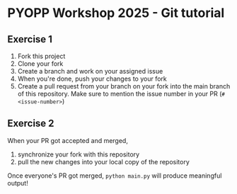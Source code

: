 # PYOPP Workshop 2025 - Git tutorial
## Exercise 1

1. Fork this project
2. Clone your fork
3. Create a branch and work on your assigned issue
4. When you're done, push your changes to your fork
5. Create a pull request from your branch on your fork into the main branch of this repository. Make sure to mention the issue number in your PR (`#<issue-number>`)

## Exercise 2
When your PR got accepted and merged,
1. synchronize your fork with this repository
2. pull the new changes into your local copy of the repository

Once everyone's PR got merged, `python main.py` will produce meaningful output!
